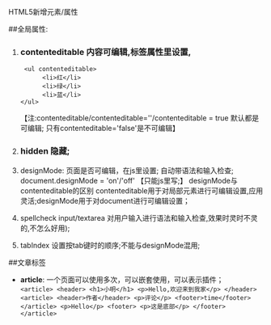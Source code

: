 HTML5新增元素/属性

##全局属性:
1. ### contenteditable    内容可编辑,标签属性里设置,
        <ul contenteditable>
             <li>红</li>
             <li>绿</li>
             <li>蓝</li>
       </ul>
      【注:contenteditable/contenteditable=''/contenteditable = true 默认都是可编辑; 只有contenteditable='false'是不可编辑】

2. ### hidden   隐藏;
3. designMode:  页面是否可编辑，在js里设置; 自动带语法和输入检查;
       document.designMode = 'on'/'off' 【只能js里写;】
    designMode与contenteditable的区别
         contenteditable用于对局部元素进行可编辑设置,应用灵活;designMode用于对document进行可编辑设置；
4. spellcheck  input/textarea 对用户输入进行语法和输入检查,效果时灵时不灵的,不怎么好用);
5. tabIndex    设置按tab键时的顺序;不能与designMode混用;


##文章标签
*  **article**: 一个页面可以使用多次，可以嵌套使用，可以表示插件；<br/>
  `
        <article>
            <header>
                <h1>小明</h1>
                <p>Hello,欢迎来到我家</p>
            </header>
            <article>
                <header>作者</header>
                <p>评论</p>
                <footer>time</footer>
            </article>
            <p>Hello</p>
            <footer>
                <p>这是底部</p>
            </footer>
        </article>
  `